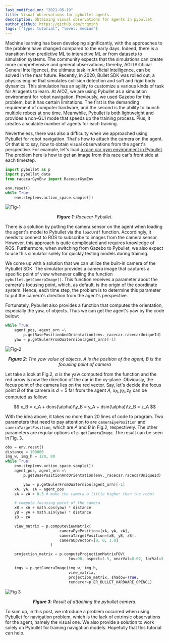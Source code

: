 ```yaml
---
last_modified_on: "2021-05-19"
title: Visual observations for pybullet agents.
description: Obtaining visual observations for agents in pybullet.
author_github: https://github.com/trqminh
tags: ["type: tutorial", "level: medium"]
---
```


Machine learning has been developing significantly, with the approaches to the problem have changed compared to the early days. Indeed, there is a transition from predictive ML to interactive ML or from datasets to simulation systems. The community expects that the simulations can create more comprehensive and general observations; thereby, AGI (Artificial General Intelligence), the ultimate task in Artificial Intelligence, can be solved in the near future. Recently, in 2020, Bullet SDK was rolled out, a physics engine that simulates collision detection and soft and rigid body dynamics. This simulation has an agility to customize a various kinds of task for AI agents to learn. At AIOZ, we are using Pybullet as a simulation environment for robot navigation. Previously, we used Gazebo for this problem, but it has certain limitations. The first is the demanding requirement of computer hardware, and the second is the ability to launch multiple robots at one time. Meanwhile, Pybullet is both lightweight and provides a non-GUI mode that speeds up the training process. Plus, it creates a scalable number of agents for each training.

Nevertheless, there was also a difficulty when we approached using Pybullet for robot navigation. That's how to attach the camera on the agent. Or that is to say, how to obtain visual observations from the agent's perspective. For example, let's load [a race car gym environment in Pybullet](https://github.com/bulletphysics/bullet3/blob/master/examples/pybullet/gym/pybullet_envs/bullet/racecarGymEnv.py). The problem here is how to get an image from this race car's front side at each timestep.

```python
import pybullet as p
import pybullet_data
from racecarGymEnv import RacecarGymEnv

env.reset()
while True:
    env.step(env.action_space.sample())
```

![Fig-1](https://vision.aioz.io/thumbnail/5538a4e65ccd490399e5/1024/TutFig1.png)
*<center>**Figure 1**: Racecar Pybullet.</center>*

There is a solution by putting the camera sensor on the agent when loading the agent's model to Pybullet via the `loadUrdf` function. Accordingly, it needs to connect to ROS to subscribe to images from the camera sensor. However, this approach is quite complicated and requires knowledge of ROS. Furthermore, when switching from Gazebo to Pybullet, we also expect to use this simulator solely for quickly testing models during training.

We come up with a solution that we can utilize the built-in camera of the Pybullet SDK. The simulator provides a camera image that captures a specific point of view whenever calling the function `pybullet.getCameraImage()`. This function receives a parameter about the camera's focusing point, which, as default, is the origin of the coordinate system. Hence, each time step, the problem is to determine this parameter to put the camera's direction from the agent's perspective.

Fortunately, Pybullet also provides a function that computes the orientation, especially the yaw, of objects. Thus we can get the agent's yaw by the code below:

```python
while True:
    agent_pos, agent_orn =\
        p.getBasePositionAndOrientation(env._racecar.racecarUniqueId)
    yaw = p.getEulerFromQuaternion(agent_orn)[-1]
```

![Fig-2](https://vision.aioz.io/thumbnail/c9fcb29eadaf486eb5d0/1024/Fig2TutorialAIOZ.png)
*<center>**Figure 2**: The yaw value of objects. A is the position of the agent; B is the focusing point of camera</center>*

Let take a look at Fig.2, $\alpha$ is the yaw computed from the function and the red arrow is now the direction of the car in the xy-plane. Obviously, the focus point of the camera lies on the red vector. Say, let's decide the focus point $B$ of the camera is $d =5$ far from the agent $A$, $x_B, y_B,z_B$ can be computed as follow:

$$
x_B = x_A + dcos(\alpha)\\y_B = y_A + dsin(\alpha)\\z_B = z_A
$$

With the idea above, it takes no more than 20 lines of code to program. Two parameters that need to pay attention to are `cameraEyePosition` and `cameraTargetPosition`, which are $A$ and $B$ in Fig.2, respectively. The other parameters are regular options of `p.getCameraImage`. The result can be seen in Fig. 3.

```python
obs = env.reset()
distance = 100000
img_w, img_h = 120, 80
while True:
    env.step(env.action_space.sample())
    agent_pos, agent_orn =\
        p.getBasePositionAndOrientation(env._racecar.racecarUniqueId)

		yaw = p.getEulerFromQuaternion(agent_orn)[-1]
    xA, yA, zA = agent_pos
    zA = zA + 0.3 # make the camera a little higher than the robot

    # compute focusing point of the camera
    xB = xA + math.cos(yaw) * distance
    yB = yA + math.sin(yaw) * distance
    zB = zA

    view_matrix = p.computeViewMatrix(
                        cameraEyePosition=[xA, yA, zA],
                        cameraTargetPosition=[xB, yB, zB],
                        cameraUpVector=[0, 0, 1.0]
                    )

    projection_matrix = p.computeProjectionMatrixFOV(
                            fov=90, aspect=1.5, nearVal=0.02, farVal=3.5)

    imgs = p.getCameraImage(img_w, img_h,
                            view_matrix,
                            projection_matrix, shadow=True,
                            renderer=p.ER_BULLET_HARDWARE_OPENGL)
```

![Fig 3](https://vision.aioz.io/seafhttp/files/3de18e19-ca88-4255-a597-fa2332758faa/demo.gif)
*<center>**Figure 3**: Result of attaching the pybullet camera.</center>*

To sum up, in this post, we introduce a problem occurred when using Pybullet for navigation problem, which is the lack of extrinsic observations for the agent, namely the visual one. We also provide a solution to work solely on Pybullet for training navigation models. Hopefully that this tutorial can help.
